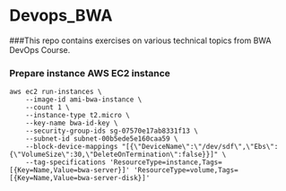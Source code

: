 # Devops_BWA

###This repo contains exercises on various technical topics from BWA DevOps Course. 
 
### Prepare instance AWS EC2 instance 

```
aws ec2 run-instances \
    --image-id ami-bwa-instance \
    --count 1 \
    --instance-type t2.micro \
    --key-name bwa-id-key \
    --security-group-ids sg-07570e17ab8331f13 \
    --subnet-id subnet-00b5ede5e160caa59 \
    --block-device-mappings "[{\"DeviceName\":\"/dev/sdf\",\"Ebs\":{\"VolumeSize\":30,\"DeleteOnTermination\":false}}]" \
    --tag-specifications 'ResourceType=instance,Tags=[{Key=Name,Value=bwa-server}]' 'ResourceType=volume,Tags=[{Key=Name,Value=bwa-server-disk}]'
  ```
